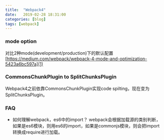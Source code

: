 ```yaml
---
title:  "Webpack4"
date:   2019-02-28 18:31:00
categories: [blog]
tags: [webpack]
---
```


### mode option
对比2种mode(development/production)下的默认配置  
[https://medium.com/webpack/webpack-4-mode-and-optimization-5423a6bc597a](1)

[1]: https://medium.com/webpack/webpack-4-mode-and-optimization-5423a6bc597a

### CommonsChunkPlugin to SplitChunksPlugin
Webpack4之前依靠CommonsChunkPlugin实现code spilting，现在变为SplitChunksPlugin。

### FAQ
- 如何理解webpack，es6中的import？
webpack会根据加载源的类别判断，如果是es6模块，则用es6的import，如果是commonjs模块，则会把import转换成require进行加载。